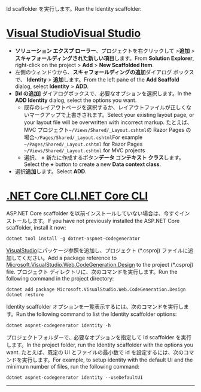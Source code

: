 <span data-ttu-id="43d4a-101">Id scaffolder を実行します。</span><span class="sxs-lookup"><span data-stu-id="43d4a-101">Run the Identity scaffolder:</span></span>

# <a name="visual-studiotabvisual-studio"></a>[<span data-ttu-id="43d4a-102">Visual Studio</span><span class="sxs-lookup"><span data-stu-id="43d4a-102">Visual Studio</span></span>](#tab/visual-studio)

* <span data-ttu-id="43d4a-103">**ソリューション エクスプ ローラー**、プロジェクトを右クリックして >**追加** > **スキャフォールディングされた新しい項目**します。</span><span class="sxs-lookup"><span data-stu-id="43d4a-103">From **Solution Explorer**, right-click on the project > **Add** > **New Scaffolded Item**.</span></span>
* <span data-ttu-id="43d4a-104">左側のウィンドウから、**スキャフォールディングの追加**ダイアログ ボックスで、 **Identity** > **追加**します。</span><span class="sxs-lookup"><span data-stu-id="43d4a-104">From the left pane of the **Add Scaffold** dialog, select **Identity** > **ADD**.</span></span>
* <span data-ttu-id="43d4a-105">**[Id の追加]** ダイアログボックスで、必要なオプションを選択します。</span><span class="sxs-lookup"><span data-stu-id="43d4a-105">In the **ADD Identity** dialog, select the options you want.</span></span>
  * <span data-ttu-id="43d4a-106">既存のレイアウトページを選択するか、レイアウトファイルが正しくないマークアップで上書きされます。</span><span class="sxs-lookup"><span data-stu-id="43d4a-106">Select your existing layout page, or your layout file will be overwritten with incorrect markup.</span></span> <span data-ttu-id="43d4a-107">たとえば、MVC プロジェクト`~/Views/Shared/_Layout.cshtml`の Razor Pages の場合`~/Pages/Shared/_Layout.cshtml`</span><span class="sxs-lookup"><span data-stu-id="43d4a-107">For example `~/Pages/Shared/_Layout.cshtml` for Razor Pages `~/Views/Shared/_Layout.cshtml` for MVC projects</span></span>
  * <span data-ttu-id="43d4a-108">選択、 **+** 新たに作成するボタン**データ コンテキスト クラス**します。</span><span class="sxs-lookup"><span data-stu-id="43d4a-108">Select the **+** button to create a new **Data context class**.</span></span>
* <span data-ttu-id="43d4a-109">選択**追加**します。</span><span class="sxs-lookup"><span data-stu-id="43d4a-109">Select **ADD**.</span></span>

# <a name="net-core-clitabnetcore-cli"></a>[<span data-ttu-id="43d4a-110">.NET Core CLI</span><span class="sxs-lookup"><span data-stu-id="43d4a-110">.NET Core CLI</span></span>](#tab/netcore-cli)

<span data-ttu-id="43d4a-111">ASP.NET Core scaffolder を以前インストールしていない場合は、今すぐインストールします。</span><span class="sxs-lookup"><span data-stu-id="43d4a-111">If you have not previously installed the ASP.NET Core scaffolder, install it now:</span></span>

```dotnetcli
dotnet tool install -g dotnet-aspnet-codegenerator
```

<span data-ttu-id="43d4a-112">[VisualStudio](https://www.nuget.org/packages/Microsoft.VisualStudio.Web.CodeGeneration.Design/)にパッケージ参照を追加し、プロジェクト (\*.csproj) ファイルに追加してください。</span><span class="sxs-lookup"><span data-stu-id="43d4a-112">Add a package reference to [Microsoft.VisualStudio.Web.CodeGeneration.Design](https://www.nuget.org/packages/Microsoft.VisualStudio.Web.CodeGeneration.Design/) to the project (\*.csproj) file.</span></span> <span data-ttu-id="43d4a-113">プロジェクト ディレクトリに、次のコマンドを実行します。</span><span class="sxs-lookup"><span data-stu-id="43d4a-113">Run the following command in the project directory:</span></span>

```dotnetcli
dotnet add package Microsoft.VisualStudio.Web.CodeGeneration.Design
dotnet restore
```

<span data-ttu-id="43d4a-114">Identity scaffolder オプションを一覧表示するには、次のコマンドを実行します。</span><span class="sxs-lookup"><span data-stu-id="43d4a-114">Run the following command to list the Identity scaffolder options:</span></span>

```dotnetcli
dotnet aspnet-codegenerator identity -h
```

<span data-ttu-id="43d4a-115">プロジェクトフォルダーで、必要なオプションを指定して Id scaffolder を実行します。</span><span class="sxs-lookup"><span data-stu-id="43d4a-115">In the project folder, run the Identity scaffolder with the options you want.</span></span> <span data-ttu-id="43d4a-116">たとえば、既定の UI とファイルの最小数で id を設定するには、次のコマンドを実行します。</span><span class="sxs-lookup"><span data-stu-id="43d4a-116">For example, to setup identity with the default UI and the minimum number of files, run the following command:</span></span>

```dotnetcli
dotnet aspnet-codegenerator identity --useDefaultUI
```

---
